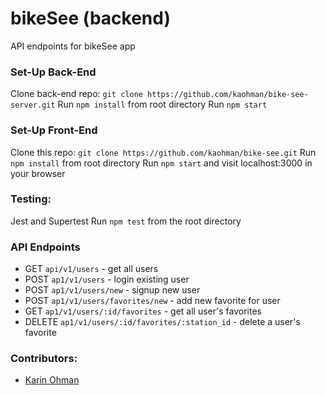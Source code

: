 # bikeSee (backend)
API endpoints for bikeSee app

### Set-Up Back-End
Clone back-end repo: ```git clone https://github.com/kaohman/bike-see-server.git```
Run ```npm install``` from root directory
Run ```npm start```

### Set-Up Front-End
Clone this repo: ```git clone https://github.com/kaohman/bike-see.git```
Run ```npm install``` from root directory
Run ```npm start``` and visit localhost:3000 in your browser

### Testing:
Jest and Supertest 
Run `npm test` from the root directory

### API Endpoints

- GET `api/v1/users` - get all users
- POST `ap1/v1/users` - login existing user
- POST `ap1/v1/users/new` - signup new user
- POST `ap1/v1/users/favorites/new` - add new favorite for user
- GET `ap1/v1/users/:id/favorites` - get all user's favorites
- DELETE `ap1/v1/users/:id/favorites/:station_id` - delete a user's favorite

### Contributors:  
- [Karin Ohman](https://github.com/kaohman)
